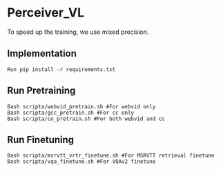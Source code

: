 # Perceiver_VL

To speed up the training, we use mixed precision.

## Implementation
```
Run pip install -r requirements.txt
```

## Run Pretraining
```
Bash scripta/webvid_pretrain.sh #For webvid only
Bash scripta/gcc_pretrain.sh #For cc only
Bash scripta/co_pretrain.sh #For both webvid and cc
```


## Run Finetuning
```
Bash scripta/msrvtt_vrtr_finetune.sh #For MSRVTT retrieval finetune
Bash scripta/vqa_finetune.sh #For VQAv2 finetune
```


